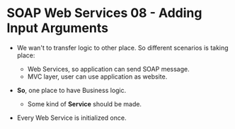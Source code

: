 # SOAP Web Services 08 - Adding Input Arguments

- We wan't to transfer logic to other place. So different scenarios is taking place:
    - Web Services, so application can send SOAP message.
    - MVC layer, user can use application as website.

- **So**, one place to have Business logic.
    -  Some kind of **Service** should be made.

- Every Web Service is initialized once.